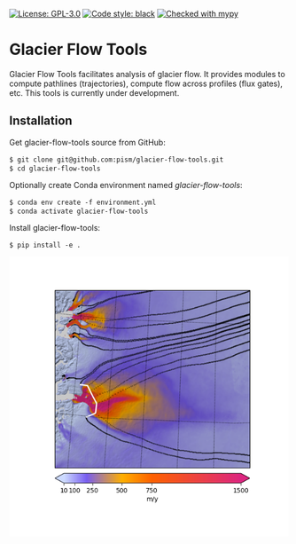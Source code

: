 [![License: GPL-3.0](https://img.shields.io:/github/license/pism/pypac)](https://opensource.org/licenses/GPL-3.0)
[![Code style: black](https://img.shields.io/badge/code%20style-black-000000.svg)](https://github.com/psf/black)
[![Checked with mypy](http://www.mypy-lang.org/static/mypy_badge.svg)](http://mypy-lang.org/)

# Glacier Flow Tools

Glacier Flow Tools facilitates analysis of glacier flow. It provides modules to compute pathlines (trajectories), compute flow across profiles (flux gates), etc. This tools is currently under development.

## Installation

Get glacier-flow-tools source from GitHub:

    $ git clone git@github.com:pism/glacier-flow-tools.git
    $ cd glacier-flow-tools

Optionally create Conda environment named *glacier-flow-tools*:

    $ conda env create -f environment.yml
    $ conda activate glacier-flow-tools

Install glacier-flow-tools:

    $ pip install -e .


![Pathlines starting from the Jakobshaven Isbræ flux gate.](https://github.com/pism/glacier-flow-tools/blob/main/images/jak_obs_speed.png)
